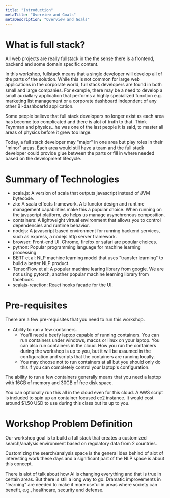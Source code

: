```yaml
---
title: "Introduction"
metaTitle: "Overview and Goals"
metaDescription: "Overview and Goals"
---
```


# What is full stack?

All web projects are really fullstack in the the sense there is a frontend, backend and some domain specific content.

In this workshop, fullstack means that a single developer will develop all of the parts of the solution.
While this is not common for large web applications in the corporate world, full stack developers
are found in both small and large companies. For example, there may be a need to develop a small
auxiallary application that performs a highly specialized function e.g. marketing list management
or a corporate dashboard indepndent of any other BI-dashboarfd application.

Some people believe that full stack developers no longer exist as each area has become too complicated and there is alot of truth to that. Think Feynman and physics...he was one of the last people it is said, to master all areas of physics before it grew too large.

Today, a full stack developer may "major" in one area but play roles in their "minor" areas. Each area would still have a team and the full stack developer could provide glue between the parts or fill in where needed based on the development lifecycle.



# Summary of Technologies

- scala.js: A version of scala that outputs javascript instead of JVM bytecode.
- zio: A scala effects framework. A bifunctor design and runtime management capabilities make this a popular choice. When running on the javascript platform, zio helps us manage asynchronous composition.
- containers: A lightweight virtual environment that allows you to control dependencies and runtime behavior.
- nodejs: A javascript based environment for running backend services, such as express, a nodejs http server framework.
- browser: Front-end UI. Chrome, firefox or safari are popular choices.
- python: Popular programming language for machine learning processing.
- BERT et al: NLP machine learning model that uses "transfer learning" to build a better NLP product.
- TensorFlow et al: A popular machine learing library from google. We are not using pytorch, another popular machine learning library from facebook.
- scalajs-reaction: React hooks facade for the UI.



# Pre-requisites

There are a few pre-requisites that you need to run this workshop.

- Ability to run a few containers.
  - You'll need a beefy laptop capable of running containers. You can run containers under windows, macos or linux on your laptop. You can also run containers in the cloud. How you run the containers during the workshop is up to you, but it will be assumed in the configuration and scripts that the containers are running locally.
  - You may choose not to run containers at all but you should only do this if you can completely control your laptop's configuration.

The ability to run a few containers generally means that you need a laptop with 16GB of memory and 30GB of free disk space.

You can optionally run this all in the cloud even for this cloud. A AWS script is included to spin up an container focused ec2 instance. It would cost around $1.50 USD to use during this class but its up to you.





# Workshop Problem Definition

Our workshop goal is to build a full stack that creates a customized search/analysis environment based on regulatory data from 2 countries.

Customizing the search/analysis space is the general idea behind of alot of interesting work these days and a significant part of the NLP space is about this concept.

There is alot of talk about how AI is changing everything and that is true in certain areas. But there is still a long way to go. Dramatic improvements in "learning" are needed to make it more useful in areas where society can  benefit, e.g., healthcare, security and defense.